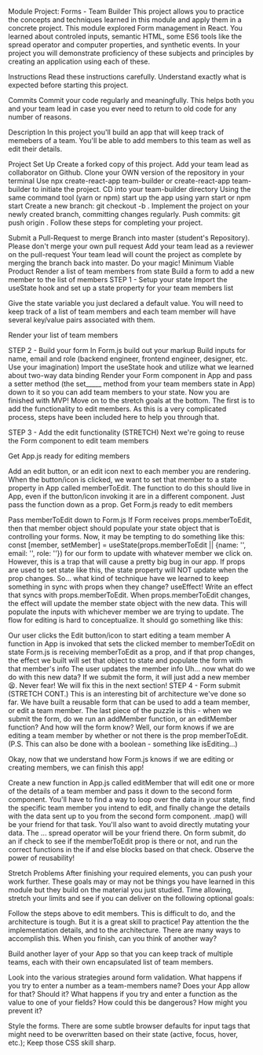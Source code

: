 
Module Project: Forms - Team Builder
This project allows you to practice the concepts and techniques learned in this module and apply them in a concrete project. This module explored Form management in React. You learned about controled inputs, semantic HTML, some ES6 tools like the spread operator and computer properties, and synthetic events. In your project you will demonstrate proficiency of these subjects and principles by creating an application using each of these.

Instructions
Read these instructions carefully. Understand exactly what is expected before starting this project.

Commits
Commit your code regularly and meaningfully. This helps both you and your team lead in case you ever need to return to old code for any number of reasons.

Description
In this project you'll build an app that will keep track of memebers of a team. You'll be able to add members to this team as well as edit their details.

Project Set Up
 Create a forked copy of this project.
 Add your team lead as collaborator on Github.
 Clone your OWN version of the repository in your terminal
 Use npx create-react-app team-builder or create-react-app team-builder to initiate the project.
 CD into your team-builder directory
 Using the same command tool (yarn or npm) start up the app using yarn start or npm start
 Create a new branch: git checkout -b <firstName-lastName>.
 Implement the project on your newly created <firstName-lastName> branch, committing changes regularly.
 Push commits: git push origin <firstName-lastName>.
Follow these steps for completing your project.

 Submit a Pull-Request to merge Branch into master (student's Repository). Please don't merge your own pull request
 Add your team lead as a reviewer on the pull-request
 Your team lead will count the project as complete by merging the branch back into master.
 Do your magic!
Minimum Viable Product
 Render a list of team members from state
 Build a form to add a new member to the list of members
STEP 1 - Setup your state
 Import the useState hook and set up a state property for your team members list

 Give the state variable you just declared a default value. You will need to keep track of a list of team members and each team member will have several key/value pairs associated with them.

 Render your list of team members

STEP 2 - Build your form
 In Form.js build out your markup
 Build inputs for name, email and role (backend engineer, frontend engineer, designer, etc. Use your imagination)
 Import the useState hook and utilize what we learned about two-way data binding
 Render your Form component in App and pass a setter method (the set_____ method from your team members state in App) down to it so you can add team members to your state.
Now you are finished with MVP! Move on to the stretch goals at the bottom. The first is to add the functionality to edit members. As this is a very complicated process, steps have been included here to help you through that.

STEP 3 - Add the edit functionality (STRETCH)
Next we're going to reuse the Form component to edit team members

Get App.js ready for editing members

 Add an edit button, or an edit icon next to each member you are rendering. When the button/icon is clicked, we want to set that member to a state property in App called memberToEdit. The function to do this should live in App, even if the button/icon invoking it are in a different component. Just pass the function down as a prop.
Get Form.js ready to edit members

 Pass memberToEdit down to Form.js
 If Form receives props.memberToEdit, then that member object should populate your state object that is controlling your forms. Now, it may be tempting to do something like this: const [member, setMember] = useState(props.memberToEdit || {name: '', email: '', role: ''}) for our form to update with whatever member we click on. However, this is a trap that will cause a pretty big bug in our app. If props are used to set state like this, the state property will NOT update when the prop changes. So... what kind of technique have we learned to keep something in sync with props when they change? useEffect! Write an effect that syncs with props.memberToEdit. When props.memberToEdit changes, the effect will update the member state object with the new data. This will populate the inputs with whichever member we are trying to update.
The flow for editing is hard to conceptualize. It should go something like this:

Our user clicks the Edit button/icon to start editing a team member
A function in App is invoked that sets the clicked member to memberToEdit on state
Form.js is receiving memberToEdit as a prop, and if that prop changes, the effect we built will set that object to state and populate the form with that member's info
The user updates the member info
Uh... now what do we do with this new data? If we submit the form, it will just add a new member 😫. Never fear! We will fix this in the next section!
STEP 4 - Form submit (STRETCH CONT.)
This is an interesting bit of architecture we've done so far. We have built a reusable form that can be used to add a team member, or edit a team member. The last piece of the puzzle is this - when we submit the form, do we run an addMember function, or an editMember function? And how will the form know? Well, our form knows if we are editing a team member by whether or not there is the prop memberToEdit. (P.S. This can also be done with a boolean - something like isEditing...)

Okay, now that we understand how Form.js knows if we are editing or creating members, we can finish this app!

 Create a new function in App.js called editMember that will edit one or more of the details of a team member and pass it down to the second form component. You'll have to find a way to loop over the data in your state, find the specific team member you intend to edit, and finally change the details with the data sent up to you from the second form component. .map() will be your friend for that task. You'll also want to avoid directly mutating your data. The ... spread operator will be your friend there.
 On form submit, do an if check to see if the memberToEdit prop is there or not, and run the correct functions in the if and else blocks based on that check.
Observe the power of reusability!

Stretch Problems
After finishing your required elements, you can push your work further. These goals may or may not be things you have learned in this module but they build on the material you just studied. Time allowing, stretch your limits and see if you can deliver on the following optional goals:

 Follow the steps above to edit members. This is difficult to do, and the architecture is tough. But it is a great skill to practice! Pay attention the the implementation details, and to the architecture. There are many ways to accomplish this. When you finish, can you think of another way?

 Build another layer of your App so that you can keep track of multiple teams, each with their own encapsulated list of team members.

 Look into the various strategies around form validation. What happens if you try to enter a number as a team-members name? Does your App allow for that? Should it? What happens if you try and enter a function as the value to one of your fields? How could this be dangerous? How might you prevent it?

 Style the forms. There are some subtle browser defaults for input tags that might need to be overwritten based on their state (active, focus, hover, etc.); Keep those CSS skill sharp.